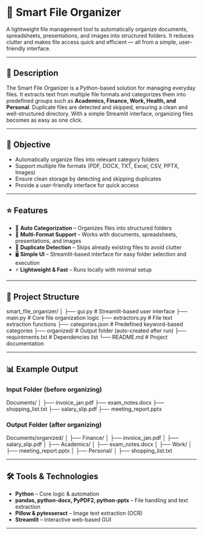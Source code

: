 # 📂 Smart File Organizer  

A lightweight file management tool to automatically organize documents, spreadsheets, presentations, and images into structured folders. It reduces clutter and makes file access quick and efficient — all from a simple, user-friendly interface.  

---

## 📄 Description  

The Smart File Organizer is a Python-based solution for managing everyday files. It extracts text from multiple file formats and categorizes them into predefined groups such as **Academics, Finance, Work, Health, and Personal**. Duplicate files are detected and skipped, ensuring a clean and well-structured directory. With a simple Streamlit interface, organizing files becomes as easy as one click.  

---

## 🎯 Objective  

- Automatically organize files into relevant category folders  
- Support multiple file formats (PDF, DOCX, TXT, Excel, CSV, PPTX, Images)  
- Ensure clean storage by detecting and skipping duplicates  
- Provide a user-friendly interface for quick access  

---

## ⭐ Features  

- 📂 **Auto Categorization** – Organizes files into structured folders  
- 📑 **Multi-Format Support** – Works with documents, spreadsheets, presentations, and images  
- 🔁 **Duplicate Detection** – Skips already existing files to avoid clutter  
- 🖥️ **Simple UI** – Streamlit-based interface for easy folder selection and execution  
- ⚡ **Lightweight & Fast** – Runs locally with minimal setup  

---

## 🧱 Project Structure  

smart_file_organizer/
│
├── gui.py # Streamlit-based user interface
├── main.py # Core file organization logic
├── extractors.py # File text extraction functions
├── categories.json # Predefined keyword-based categories
├── organized/ # Output folder (auto-created after run)
├── requirements.txt # Dependencies list
└── README.md # Project documentation



---

## 📊 Example Output  

### Input Folder (before organizing)  
Documents/
│
├── invoice_jan.pdf
├── exam_notes.docx
├── shopping_list.txt
├── salary_slip.pdf
├── meeting_report.pptx


### Output Folder (after organizing)  
Documents/organized/
│
├── Finance/
│ ├── invoice_jan.pdf
│ ├── salary_slip.pdf
│
├── Academics/
│ ├── exam_notes.docx
│
├── Work/
│ ├── meeting_report.pptx
│
├── Personal/
│ ├── shopping_list.txt


---

## 🛠️ Tools & Technologies  

- **Python** – Core logic & automation  
- **pandas, python-docx, PyPDF2, python-pptx** – File handling and text extraction  
- **Pillow & pytesseract** – Image text extraction (OCR)  
- **Streamlit** – Interactive web-based GUI  

---


